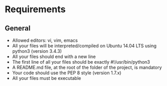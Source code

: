 # Requirements

## General
* Allowed editors: vi, vim, emacs
* All your files will be interpreted/compiled on Ubuntu 14.04 LTS using python3 (version 3.4.3)
* All your files should end with a new line
* The first line of all your files should be exactly #!/usr/bin/python3
* A README.md file, at the root of the folder of the project, is mandatory
* Your code should use the PEP 8 style (version 1.7.x)
* All your files must be executable